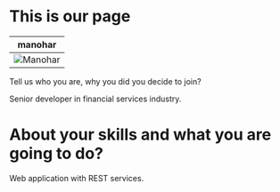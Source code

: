 This is our page
================
| manohar |
|--- |
| ![Manohar](https://media.licdn.com/media/p/1/005/069/3f8/14981a3.jpg) |

Tell us who you are, why you did you decide to join?

Senior developer in financial services industry.

About your skills and what you are going to do?
=======
Web application with REST services.
